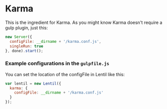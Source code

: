 # Karma

This is the ingredient for Karma. As you might know Karma doesn't require a gulp plugin, just this:

```js
new Server({
  configFile: __dirname + '/karma.conf.js',
  singleRun: true
}, done).start();
```

### Example configurations in the `gulpfile.js`

You can set the location of the configFile in Lentil like this:

```js
var lentil = new Lentil({
  karma: {
    configFile: __dirname + '/karma.conf.js'
  }
});
```
